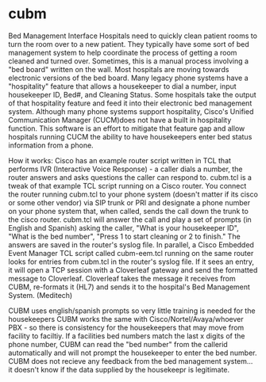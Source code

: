 # cubm
Bed Management Interface
Hospitals need to quickly clean patient rooms to turn the room over to a new patient.  They typically have some sort of bed management system to help coordinate the process of getting a room cleaned and turned over.  Sometimes, this is a manual process involving a "bed board" written on the wall.  Most hospitals are moving towards electronic versions of the bed board.
Many legacy phone systems have a "hospitality" feature that allows a housekeeper to dial a number, input housekeeper ID, Bed#, and Cleaning Status.  Some hospitals take the output of that hospitality feature and feed it into their electronic bed management system.  Although many phone systems support hospitality, Cisco's Unified Communication Manager (CUCM)does not have a built in hospitality function.  This software is an effort to mitigate that feature gap and allow hospitals running CUCM the ability to have housekeepers enter bed status information from a phone.  

How it works:
Cisco has an example router script written in TCL that performs IVR (Interactive Voice Response) - a caller dials a number, the router answers and asks questions the caller can respond to.  cubm.tcl is a tweak of that example TCL script running on a Cisco router.  You connect the router running cubm.tcl to your phone system (doesn't matter if its cisco or some other vendor) via SIP trunk or PRI and designate a phone number on your phone system that, when called, sends the call down the trunk to the cisco router.  cubm.tcl will answer the call and play a set of prompts (in English and Spanish) asking the caller, "What is your housekeeper ID", "What is the bed number", "Press 1 to start cleaning or 2 to finish."  The answers are saved in the router's syslog file.  In parallel, a Cisco Embedded Event Manager TCL script called cubm-eem.tcl running on the same router looks for entries from cubm.tcl in the router's syslog file.  If it sees an entry, it will open a TCP session with a Cloverleaf gateway and send the formatted message to Cloverleaf.  Cloverleaf takes the message it receives from CUBM, re-formats it (HL7) and sends it to the hospital's Bed Management System. (Meditech)


CUBM uses english/spanish prompts so very little training is needed for the housekeepers
CUBM works the same with Cisco/Nortel/Avaya/whoever PBX - so there is consistency for the housekeepers that may move from facility to faciltiy.
If a facilities bed numbers match the last x digits of the phone number, CUBM can read the "bed number" from the callerid automatically and will not prompt the housekeeper to enter the bed number.
CUBM does not recieve any feedback from the bed management system... it doesn't know if the data supplied by the housekeepr is legitimate.

